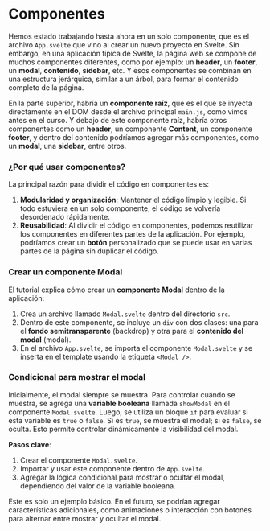 # Componentes

Hemos estado trabajando hasta ahora en un solo componente, que es el archivo `App.svelte` que vino al crear un nuevo proyecto en Svelte. Sin embargo, en una aplicación típica de Svelte, la página web se compone de muchos componentes diferentes, como por ejemplo: un **header**, un **footer**, un **modal**, **contenido**, **sidebar**, etc. Y esos componentes se combinan en una estructura jerárquica, similar a un árbol, para formar el contenido completo de la página.

En la parte superior, habría un **componente raíz**, que es el que se inyecta directamente en el DOM desde el archivo principal `main.js`, como vimos antes en el curso. Y debajo de este componente raíz, habría otros componentes como un **header**, un componente **Content**, un componente **footer**, y dentro del contenido podríamos agregar más componentes, como un **modal**, una **sidebar**, entre otros.

### ¿Por qué usar componentes?
La principal razón para dividir el código en componentes es:
1. **Modularidad y organización**: Mantener el código limpio y legible. Si todo estuviera en un solo componente, el código se volvería desordenado rápidamente.
2. **Reusabilidad**: Al dividir el código en componentes, podemos reutilizar los componentes en diferentes partes de la aplicación. Por ejemplo, podríamos crear un **botón** personalizado que se puede usar en varias partes de la página sin duplicar el código.

### Crear un componente Modal
El tutorial explica cómo crear un **componente Modal** dentro de la aplicación:
1. Crea un archivo llamado `Modal.svelte` dentro del directorio `src`.
2. Dentro de este componente, se incluye un `div` con dos clases: una para el **fondo semitransparente** (backdrop) y otra para el **contenido del modal** (modal).
3. En el archivo `App.svelte`, se importa el componente `Modal.svelte` y se inserta en el template usando la etiqueta `<Modal />`.

### Condicional para mostrar el modal
Inicialmente, el modal siempre se muestra. Para controlar cuándo se muestra, se agrega una **variable booleana** llamada `showModal` en el componente `Modal.svelte`. Luego, se utiliza un bloque `if` para evaluar si esta variable es `true` o `false`. Si es `true`, se muestra el modal; si es `false`, se oculta. Esto permite controlar dinámicamente la visibilidad del modal.

**Pasos clave**:
1. Crear el componente `Modal.svelte`.
2. Importar y usar este componente dentro de `App.svelte`.
3. Agregar la lógica condicional para mostrar o ocultar el modal, dependiendo del valor de la variable booleana.

Este es solo un ejemplo básico. En el futuro, se podrían agregar características adicionales, como animaciones o interacción con botones para alternar entre mostrar y ocultar el modal.
